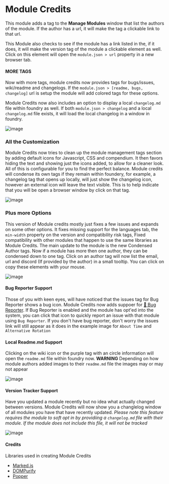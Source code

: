 # Module Credits
This module adds a tag to the **Manage Modules** window that list the authors of the module. If the author has a url, it will make the tag a clickable link to that url.

This Module also checks to see if the module has a link listed in the, if it does, it will make the version tag of the module a clickable element as well. Click on this element will open the `module.json > url` property in a new browser tab.

#### MORE TAGS
Now with more tags, module credits now provides tags for bugs/issues, wiki/readme and changelogs. If the `module.json > [readme, bugs, changelog]` url is setup the module will add colored tags for these options.

Module Credits now also includes an option to display a local `changelog.md` file within foundry as well. If both `module.json > changelog` and a local `changelog.md` file exists, it will load the local changelog in a window in foundry.

![image](https://user-images.githubusercontent.com/564874/127723920-7f135dea-4677-42a9-90d9-c273463e0735.png)

### All the Customization
Module Credits now tries to clean up the module management tags section by adding default icons for Javascript, CSS and compendium. It then favors hiding the text and showing just the icons added, to allow for a cleaner look. All of this is configurable for you to find the perfect balance. Module credits will condense its own tags if they remain within foundery, for example, a changelog tag that opens up locally, will just show the changelog icon, however an external icon will leave the text visible. This is to help indicate that you will be open a browser window by click on that tag.

![image](https://user-images.githubusercontent.com/564874/127776582-ce214ae9-0c41-42ae-9cee-85e04fae5792.png)

### Plus more Options
This version of Module credits mostly just fixes a few issues and expands on some other options. It fixes missing support for the languages tab, the `min-width` property on the version and compatibility risk tags, Fixed compatibility with other modules that happen to use the same libraries as Module Credits. The main update to the module is the new Condensed Author tags. Now if a module has more then one author, they can be condensed down to one tag. Click on an author tag will now list the email, url and discord (If provided by the author) in a small tooltip. You can click on copy these elements with your mouse.

![image](https://user-images.githubusercontent.com/564874/149253149-d0a2208f-0a9b-4f9e-970d-f3a16150a579.png)

#### Bug Reporter Support
Those of you with keen eyes, will have noticed that the issues tag for Bug Reporter shows a bug icon. Module Credits now adds suppoer for [🐛 Bug Reporter](https://foundryvtt.com/packages/bug-reporter). If Bug Reporter is enabled and the module has opt'ed into the system, you can click that icon to quickly report an issue with that module using `Bug Reporter`. If you don't have bug reporter, don't worry the issues link will still appear as it does in the example image for `About Time` and `Alternative Rotation`

#### Local Readme.md Support
Clicking on the wiki icon or the purple tag with an circle information will open the `readme.md` file within foundry now.
**WARNING** Depending on how module authors added images to their `readme.md` file the images may or may not appear

![image](https://user-images.githubusercontent.com/564874/127776803-4fa3f278-7a3a-4f9f-9fa5-e4f64147b0ad.png)

#### Version Tracker Support
Have you updated a module recently but no idea what actually changed between versions. Module Credits will now show you a changlelog window of all modules you have that have recently updated. *Please note this feature requires the module to soft opt in by providiing a `changelog.md` file with their module. If the module does not include this file, it will not be tracked*

![image](https://user-images.githubusercontent.com/564874/127776931-968120f0-469a-4135-908e-2b25f18a692e.png)



#### Credits
Libraries used in creating Module Credits
- [Marked.js](https://github.com/markedjs/marked) 
- [DOMPurify](https://github.com/cure53/DOMPurify) 
- [Popper](https://popper.js.org/) 
